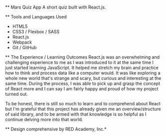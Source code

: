 ** Mars Quiz App
A short quiz built with React.js.

** Tools and Languages Used
* HTML5
* CSS3 / Flexbox / SASS
* React.js
* Webpack
* Git / GitHub

** The Experience / Learning Outcomes
React.js was an overwhelming and challenging experience to me as I was introduced to it at the same time I just started learning JavaScript. It helped me stretch my brain and practice how to think and process data like a computer would. It was like exploring a whole new world that's strange and scary, but curious and interesting at the same time. During the process, I was able to pick up and grasp the concept of React more and I can say I am fairly happy and proud of how my project turned out.

To be honest, there is still so much to learn and to comprehend about React but I'm grateful that this project has already given me an overview/structure of said library, and to be armed with that knowledge is so helpful as I continue delving more into that world.

** Design comprehensive by RED Academy, Inc.*
